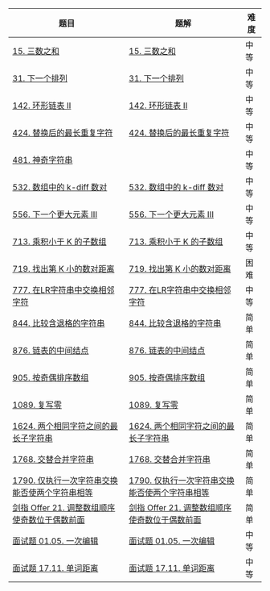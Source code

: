 | 题目                                                         | 题解                                                         | 难度 |
| ------------------------------------------------------------ | ------------------------------------------------------------ | ---- |
| [15. 三数之和](https://leetcode-cn.com/problems/3sum/)       | [15. 三数之和](https://github.com/ZonzeeLi/LeetCode/blob/master/index/11-20/15.%20%E4%B8%89%E6%95%B0%E4%B9%8B%E5%92%8C.md) | 中等 |
| [31. 下一个排列](https://leetcode-cn.com/problems/next-permutation/) | [31. 下一个排列](https://github.com/ZonzeeLi/LeetCode/blob/master/index/31-40/31.%20%E4%B8%8B%E4%B8%80%E4%B8%AA%E6%8E%92%E5%88%97.md) | 中等 |
| [142. 环形链表 II](https://leetcode.cn/problems/linked-list-cycle-ii/) | [142. 环形链表 II](https://github.com/ZonzeeLi/LeetCode/blob/master/index/141-150/142.%20%E7%8E%AF%E5%BD%A2%E9%93%BE%E8%A1%A8%20II.md) | 中等 |
| [424. 替换后的最长重复字符](https://leetcode.cn/problems/longest-repeating-character-replacement/) | [424. 替换后的最长重复字符](https://github.com/ZonzeeLi/LeetCode/blob/master/index/421-430/424.%20%E6%9B%BF%E6%8D%A2%E5%90%8E%E7%9A%84%E6%9C%80%E9%95%BF%E9%87%8D%E5%A4%8D%E5%AD%97%E7%AC%A6.md) | 中等 |
| [481. 神奇字符串](https://leetcode.cn/problems/magical-string/) |                                                              | 中等 |
| [532. 数组中的 k-diff 数对](https://leetcode.cn/problems/k-diff-pairs-in-an-array/) | [532. 数组中的 k-diff 数对](https://github.com/ZonzeeLi/LeetCode/blob/master/index/531-540/532.%20%E6%95%B0%E7%BB%84%E4%B8%AD%E7%9A%84%20k-diff%20%E6%95%B0%E5%AF%B9.md) | 中等 |
| [556. 下一个更大元素 III](https://leetcode.cn/problems/next-greater-element-iii/) | [556. 下一个更大元素 III](https://github.com/ZonzeeLi/LeetCode/blob/master/index/551-560/556.%20%E4%B8%8B%E4%B8%80%E4%B8%AA%E6%9B%B4%E5%A4%A7%E5%85%83%E7%B4%A0%20III.md) | 中等 |
| [713. 乘积小于 K 的子数组](https://leetcode-cn.com/problems/subarray-product-less-than-k/) | [713. 乘积小于 K 的子数组](https://github.com/ZonzeeLi/LeetCode/blob/master/index/711-720/713.%20%E4%B9%98%E7%A7%AF%E5%B0%8F%E4%BA%8E%20K%20%E7%9A%84%E5%AD%90%E6%95%B0%E7%BB%84.md) | 中等 |
| [719. 找出第 K 小的数对距离](https://leetcode.cn/problems/find-k-th-smallest-pair-distance/) | [719. 找出第 K 小的数对距离](https://github.com/ZonzeeLi/LeetCode/blob/master/index/711-720/719.%20%E6%89%BE%E5%87%BA%E7%AC%AC%20K%20%E5%B0%8F%E7%9A%84%E6%95%B0%E5%AF%B9%E8%B7%9D%E7%A6%BB.md) | 困难 |
| [777. 在LR字符串中交换相邻字符](https://leetcode.cn/problems/swap-adjacent-in-lr-string/) | [777. 在LR字符串中交换相邻字符](https://github.com/ZonzeeLi/LeetCode/blob/master/index/771-780/777.%20%E5%9C%A8LR%E5%AD%97%E7%AC%A6%E4%B8%B2%E4%B8%AD%E4%BA%A4%E6%8D%A2%E7%9B%B8%E9%82%BB%E5%AD%97%E7%AC%A6.md) | 中等 |
| [844. 比较含退格的字符串](https://leetcode.cn/problems/backspace-string-compare/) | [844. 比较含退格的字符串](https://github.com/ZonzeeLi/LeetCode/blob/master/index/841-850/844.%20%E6%AF%94%E8%BE%83%E5%90%AB%E9%80%80%E6%A0%BC%E7%9A%84%E5%AD%97%E7%AC%A6%E4%B8%B2.md) | 简单 |
| [876. 链表的中间结点](https://leetcode.cn/problems/middle-of-the-linked-list/) | [876. 链表的中间结点](https://github.com/ZonzeeLi/LeetCode/blob/master/index/871-880/876.%20%E9%93%BE%E8%A1%A8%E7%9A%84%E4%B8%AD%E9%97%B4%E7%BB%93%E7%82%B9.md) | 简单 |
| [905. 按奇偶排序数组](https://leetcode-cn.com/problems/sort-array-by-parity/) | [905. 按奇偶排序数组](https://github.com/ZonzeeLi/LeetCode/blob/master/index/901-910/905.%20%E6%8C%89%E5%A5%87%E5%81%B6%E6%8E%92%E5%BA%8F%E6%95%B0%E7%BB%84.md) | 简单 |
| [1089. 复写零](https://leetcode.cn/problems/duplicate-zeros/) | [1089. 复写零](https://github.com/ZonzeeLi/LeetCode/blob/master/index/1081-1090/1089.%20%E5%A4%8D%E5%86%99%E9%9B%B6.md) | 简单 |
| [1624. 两个相同字符之间的最长子字符串](https://leetcode.cn/problems/largest-substring-between-two-equal-characters/) | [1624. 两个相同字符之间的最长子字符串](https://github.com/ZonzeeLi/LeetCode/blob/master/index/1621-1630/1624.%20%E4%B8%A4%E4%B8%AA%E7%9B%B8%E5%90%8C%E5%AD%97%E7%AC%A6%E4%B9%8B%E9%97%B4%E7%9A%84%E6%9C%80%E9%95%BF%E5%AD%90%E5%AD%97%E7%AC%A6%E4%B8%B2.md) | 简单 |
| [1768. 交替合并字符串](https://leetcode.cn/problems/merge-strings-alternately/) | [1768. 交替合并字符串](https://github.com/ZonzeeLi/LeetCode/blob/master/index/1761-1770/1768.%20%E4%BA%A4%E6%9B%BF%E5%90%88%E5%B9%B6%E5%AD%97%E7%AC%A6%E4%B8%B2.md) | 简单 |
| [1790. 仅执行一次字符串交换能否使两个字符串相等](https://leetcode.cn/problems/check-if-one-string-swap-can-make-strings-equal/) | [1790. 仅执行一次字符串交换能否使两个字符串相等](https://github.com/ZonzeeLi/LeetCode/blob/master/index/1781-1790/1790.%20%E4%BB%85%E6%89%A7%E8%A1%8C%E4%B8%80%E6%AC%A1%E5%AD%97%E7%AC%A6%E4%B8%B2%E4%BA%A4%E6%8D%A2%E8%83%BD%E5%90%A6%E4%BD%BF%E4%B8%A4%E4%B8%AA%E5%AD%97%E7%AC%A6%E4%B8%B2%E7%9B%B8%E7%AD%89.md) | 简单 |
| [剑指 Offer 21. 调整数组顺序使奇数位于偶数前面](https://leetcode-cn.com/problems/diao-zheng-shu-zu-shun-xu-shi-qi-shu-wei-yu-ou-shu-qian-mian-lcof/) | [剑指 Offer 21. 调整数组顺序使奇数位于偶数前面](https://github.com/ZonzeeLi/LeetCode/blob/master/index/%E5%89%91%E6%8C%87Offer/%E5%89%91%E6%8C%87%20Offer%2021.%20%E8%B0%83%E6%95%B4%E6%95%B0%E7%BB%84%E9%A1%BA%E5%BA%8F%E4%BD%BF%E5%A5%87%E6%95%B0%E4%BD%8D%E4%BA%8E%E5%81%B6%E6%95%B0%E5%89%8D%E9%9D%A2.md) | 简单 |
| [面试题 01.05. 一次编辑](https://leetcode.cn/problems/one-away-lcci/) | [面试题 01.05. 一次编辑](https://github.com/ZonzeeLi/LeetCode/blob/master/index/%E7%A8%8B%E5%BA%8F%E5%91%98%E9%9D%A2%E8%AF%95%E9%87%91%E5%85%B8/%E9%9D%A2%E8%AF%95%E9%A2%98%2001.05.%20%E4%B8%80%E6%AC%A1%E7%BC%96%E8%BE%91.md) | 中等 |
| [面试题 17.11. 单词距离](https://leetcode.cn/problems/find-closest-lcci/) | [面试题 17.11. 单词距离](https://github.com/ZonzeeLi/LeetCode/blob/master/index/%E7%A8%8B%E5%BA%8F%E5%91%98%E9%9D%A2%E8%AF%95%E9%87%91%E5%85%B8/%E9%9D%A2%E8%AF%95%E9%A2%98%2017.11.%20%E5%8D%95%E8%AF%8D%E8%B7%9D%E7%A6%BB.md) | 中等 |

